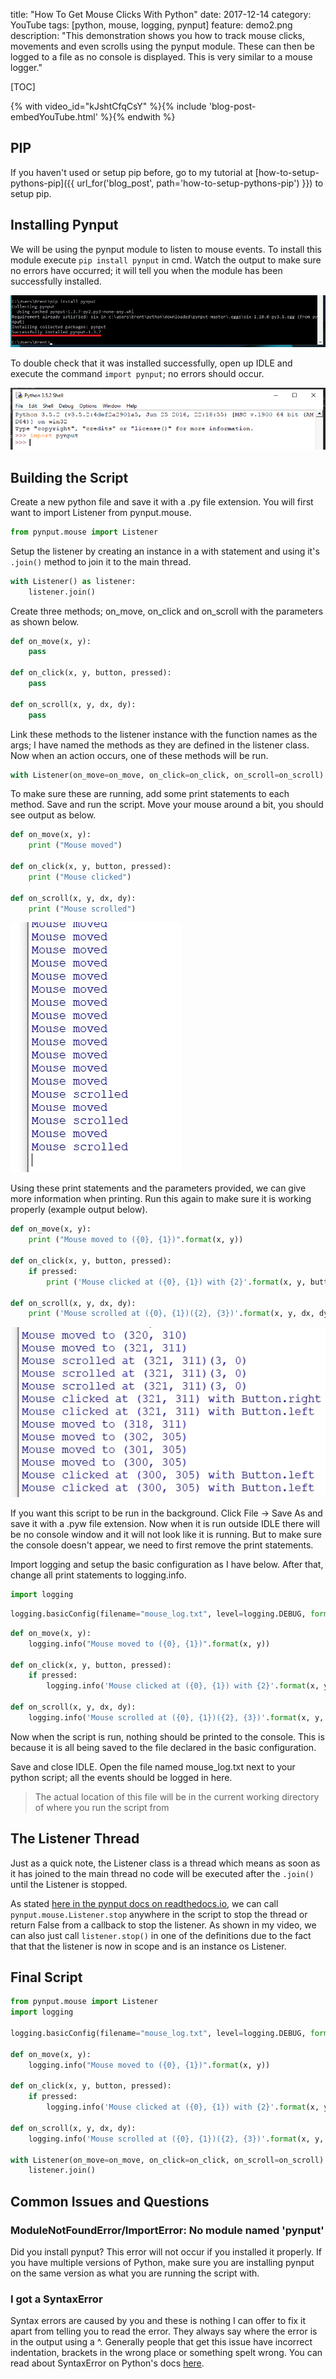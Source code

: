 title: "How To Get Mouse Clicks With Python"
date: 2017-12-14
category: YouTube
tags: [python, mouse, logging, pynput]
feature: demo2.png
description: "This demonstration shows you how to track mouse clicks, movements and even scrolls using the pynput module. These can then be logged to a file as no console is displayed. This is very similar to a mouse logger."

[TOC]

{% with video_id="kJshtCfqCsY" %}{% include 'blog-post-embedYouTube.html' %}{% endwith %}

## PIP
If you haven't used or setup pip before, go to my tutorial at [how-to-setup-pythons-pip]({{ url_for('blog_post', path='how-to-setup-pythons-pip') }}) to setup pip.

## Installing Pynput
We will be using the pynput module to listen to mouse events. To install this module execute ```pip install pynput``` in cmd. Watch the output to make sure no errors have occurred; it will tell you when the module has been successfully installed.

![Installing pynput](/posts/how-to-get-mouse-clicks-with-python/pynput1.png)

To double check that it was installed successfully, open up IDLE and execute the command ```import pynput```; no errors should occur.

![Testing pynput](/posts/how-to-get-mouse-clicks-with-python/pynput2.png)

## Building the Script
Create a new python file and save it with a .py file extension. You will first want to import Listener from pynput.mouse.

```python
from pynput.mouse import Listener
```

Setup the listener by creating an instance in a with statement and using it's `.join()` method to join it to the main thread.

```python
with Listener() as listener:
    listener.join()
```

Create three methods; on_move, on_click and on_scroll with the parameters as shown below.

```python
def on_move(x, y):
    pass

def on_click(x, y, button, pressed):
    pass

def on_scroll(x, y, dx, dy):
    pass
```

Link these methods to the listener instance with the function names as the args; I have named the methods as they are defined in the listener class. Now when an action occurs, one of these methods will be run.

```python
with Listener(on_move=on_move, on_click=on_click, on_scroll=on_scroll) as listener:
```

To make sure these are running, add some print statements to each method. Save and run the script. Move your mouse around a bit, you should see output as below.

```python
def on_move(x, y):
    print ("Mouse moved")

def on_click(x, y, button, pressed):
    print ("Mouse clicked")

def on_scroll(x, y, dx, dy):
    print ("Mouse scrolled")
```

![Mouse moved demonstration](/posts/how-to-get-mouse-clicks-with-python/demo1.png)

Using these print statements and the parameters provided, we can give more information when printing. Run this again to make sure it is working properly (example output below).

```python
def on_move(x, y):
    print ("Mouse moved to ({0}, {1})".format(x, y))

def on_click(x, y, button, pressed):
    if pressed:
        print ('Mouse clicked at ({0}, {1}) with {2}'.format(x, y, button))

def on_scroll(x, y, dx, dy):
    print ('Mouse scrolled at ({0}, {1})({2}, {3})'.format(x, y, dx, dy))
```

![Mouse moved demonstration with data](/posts/how-to-get-mouse-clicks-with-python/demo2.png)

If you want this script to be run in the background. Click File -> Save As and save it with a .pyw file extension. Now when it is run outside IDLE there will be no console window and it will not look like it is running. But to make sure the console doesn't appear, we need to first remove the print statements.

Import logging and setup the basic configuration as I have below. After that, change all print statements to logging.info.

```python
import logging
```

```python
logging.basicConfig(filename="mouse_log.txt", level=logging.DEBUG, format='%(asctime)s: %(message)s')
```

```python
def on_move(x, y):
    logging.info("Mouse moved to ({0}, {1})".format(x, y))

def on_click(x, y, button, pressed):
    if pressed:
        logging.info('Mouse clicked at ({0}, {1}) with {2}'.format(x, y, button))

def on_scroll(x, y, dx, dy):
    logging.info('Mouse scrolled at ({0}, {1})({2}, {3})'.format(x, y, dx, dy))
```

Now when the script is run, nothing should be printed to the console. This is because it is all being saved to the file declared in the basic configuration.

Save and close IDLE. Open the file named mouse_log.txt next to your python script; all the events should be logged in here.

> The actual location of this file will be in the current working directory of where you run the script from

## The Listener Thread
Just as a quick note, the Listener class is a thread which means as soon as it has joined to the main thread no code will be executed after the `.join()` until the Listener is stopped.

As stated [here in the pynput docs on readthedocs.io](https://pynput.readthedocs.io/en/latest/mouse.html#monitoring-the-mouse), we can call `pynput.mouse.Listener.stop` anywhere in the script to stop the thread or return False from a callback to stop the listener. As shown in my video, we can also just call `listener.stop()` in one of the definitions due to the fact that that the listener is now in scope and is an instance os Listener.

## Final Script
```python
from pynput.mouse import Listener
import logging

logging.basicConfig(filename="mouse_log.txt", level=logging.DEBUG, format='%(asctime)s: %(message)s')

def on_move(x, y):
    logging.info("Mouse moved to ({0}, {1})".format(x, y))

def on_click(x, y, button, pressed):
    if pressed:
        logging.info('Mouse clicked at ({0}, {1}) with {2}'.format(x, y, button))

def on_scroll(x, y, dx, dy):
    logging.info('Mouse scrolled at ({0}, {1})({2}, {3})'.format(x, y, dx, dy))

with Listener(on_move=on_move, on_click=on_click, on_scroll=on_scroll) as listener:
    listener.join()
```

## Common Issues and Questions

### ModuleNotFoundError/ImportError: No module named 'pynput'
Did you install pynput? This error will not occur if you installed it properly. If you have multiple versions of Python, make sure you are installing pynput on the same version as what you are running the script with.

### I got a SyntaxError
Syntax errors are caused by you and these is nothing I can offer to fix it apart from telling you to read the error. They always say where the error is in the output using a ^. Generally people that get this issue have incorrect indentation, brackets in the wrong place or something spelt wrong. You can read about SyntaxError on Python's docs [here](https://docs.python.org/2/tutorial/errors.html#syntax-errors).
